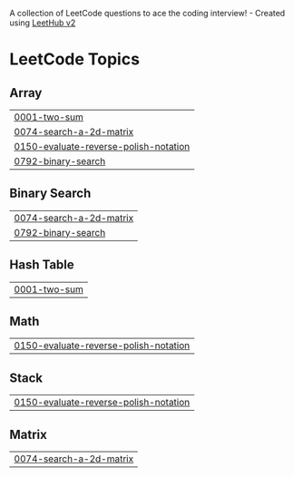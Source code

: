 A collection of LeetCode questions to ace the coding interview! - Created using [LeetHub v2](https://github.com/arunbhardwaj/LeetHub-2.0)
<!---LeetCode Topics Start-->
# LeetCode Topics
## Array
|  |
| ------- |
| [0001-two-sum](https://github.com/Moztafaa/LeetCode/tree/master/0001-two-sum) |
| [0074-search-a-2d-matrix](https://github.com/Moztafaa/LeetCode/tree/master/0074-search-a-2d-matrix) |
| [0150-evaluate-reverse-polish-notation](https://github.com/Moztafaa/LeetCode/tree/master/0150-evaluate-reverse-polish-notation) |
| [0792-binary-search](https://github.com/Moztafaa/LeetCode/tree/master/0792-binary-search) |
## Binary Search
|  |
| ------- |
| [0074-search-a-2d-matrix](https://github.com/Moztafaa/LeetCode/tree/master/0074-search-a-2d-matrix) |
| [0792-binary-search](https://github.com/Moztafaa/LeetCode/tree/master/0792-binary-search) |
## Hash Table
|  |
| ------- |
| [0001-two-sum](https://github.com/Moztafaa/LeetCode/tree/master/0001-two-sum) |
## Math
|  |
| ------- |
| [0150-evaluate-reverse-polish-notation](https://github.com/Moztafaa/LeetCode/tree/master/0150-evaluate-reverse-polish-notation) |
## Stack
|  |
| ------- |
| [0150-evaluate-reverse-polish-notation](https://github.com/Moztafaa/LeetCode/tree/master/0150-evaluate-reverse-polish-notation) |
## Matrix
|  |
| ------- |
| [0074-search-a-2d-matrix](https://github.com/Moztafaa/LeetCode/tree/master/0074-search-a-2d-matrix) |
<!---LeetCode Topics End-->